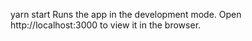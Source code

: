 yarn start
Runs the app in the development mode.
Open http://localhost:3000 to view it in the browser.
